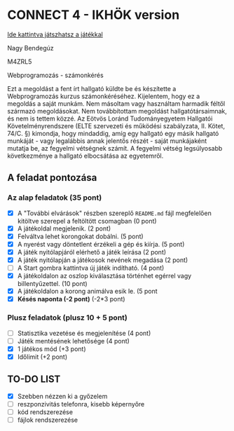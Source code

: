 # CONNECT 4 - IKHÖK version
[Ide kattintva játszhatsz a játékkal](http://www.nagybrandy.hu/connect4 "Ide kattintva játszhatsz a játékkal")

Nagy Bendegúz

M4ZRL5

Webprogramozás - számonkérés

Ezt a megoldást a fent írt hallgató küldte be és készítette a Webprogramozás kurzus számonkéréséhez.
Kijelentem, hogy ez a megoldás a saját munkám. Nem másoltam vagy használtam harmadik féltől 
származó megoldásokat. Nem továbbítottam megoldást hallgatótársaimnak, és nem is tettem közzé. 
Az Eötvös Loránd Tudományegyetem Hallgatói Követelményrendszere 
(ELTE szervezeti és működési szabályzata, II. Kötet, 74/C. §) kimondja, hogy mindaddig, 
amíg egy hallgató egy másik hallgató munkáját - vagy legalábbis annak jelentős részét - 
saját munkájaként mutatja be, az fegyelmi vétségnek számít. 
A fegyelmi vétség legsúlyosabb következménye a hallgató elbocsátása az egyetemről.

## A feladat pontozása

### Az alap feladatok (35 pont)

- [x] A "További elvárások" részben szereplő `README.md` fájl megfelelően kitöltve szerepel a feltöltött csomagban (0 pont)
- [x] A játékoldal megjelenik. (2 pont)
- [x] Felváltva lehet korongokat dobálni. (5 pont)
- [x] A nyerést vagy döntetlent érzékeli a gép és kiírja. (5 pont)
- [x] A játék nyitólapjáról elérhető a játék leírása (2 pont)
- [x] A játék nyitólapján a játékosok nevének megadása (2 pont)
- [ ] A Start gombra kattintva új játék indítható. (4 pont)
- [x] A játékoldalon az oszlop kiválasztása történhet egérrel vagy billentyűzettel. (10 pont)
- [x] A játékoldalon a korong animálva esik le. (5 pont
- [x] **Késés naponta (-2 pont)** (-2*3 pont)

### Plusz feladatok (plusz 10 + 5 pont)

- [ ] Statisztika vezetése és megjelenítése (4 pont)
- [ ] Játék mentésének lehetősége (4 pont)
- [x] 1 játékos mód (+3 pont)
- [x] Időlimit (+2 pont)

## TO-DO LIST
- [x] Szebben nézzen ki a győzelem
- [ ] reszponzivitás telefonra, kisebb képernyőre
- [ ] kód rendszerezése
- [ ] fájlok rendszerezése